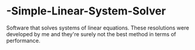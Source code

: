 # -Simple-Linear-System-Solver
Software that solves systems of linear equations. These resolutions were developed by me and they're surely not the best method in terms of performance.
